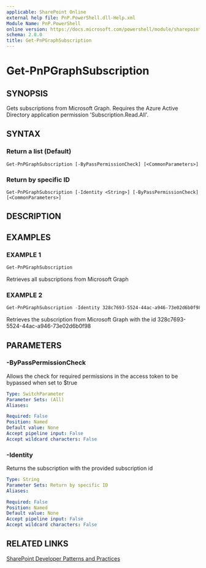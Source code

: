 ```yaml
---
applicable: SharePoint Online
external help file: PnP.PowerShell.dll-Help.xml
Module Name: PnP.PowerShell
online version: https://docs.microsoft.com/powershell/module/sharepoint-pnp/get-pnpgraphsubscription
schema: 2.0.0
title: Get-PnPGraphSubscription
---
```


# Get-PnPGraphSubscription

## SYNOPSIS
Gets subscriptions from Microsoft Graph. Requires the Azure Active Directory application permission 'Subscription.Read.All'.

## SYNTAX

### Return a list (Default)
```
Get-PnPGraphSubscription [-ByPassPermissionCheck] [<CommonParameters>]
```

### Return by specific ID
```
Get-PnPGraphSubscription [-Identity <String>] [-ByPassPermissionCheck] [<CommonParameters>]
```

## DESCRIPTION

## EXAMPLES

### EXAMPLE 1
```powershell
Get-PnPGraphSubscription
```

Retrieves all subscriptions from Microsoft Graph

### EXAMPLE 2
```powershell
Get-PnPGraphSubscription -Identity 328c7693-5524-44ac-a946-73e02d6b0f98
```

Retrieves the subscription from Microsoft Graph with the id 328c7693-5524-44ac-a946-73e02d6b0f98

## PARAMETERS

### -ByPassPermissionCheck
Allows the check for required permissions in the access token to be bypassed when set to $true

```yaml
Type: SwitchParameter
Parameter Sets: (All)
Aliases:

Required: False
Position: Named
Default value: None
Accept pipeline input: False
Accept wildcard characters: False
```

### -Identity
Returns the subscription with the provided subscription id

```yaml
Type: String
Parameter Sets: Return by specific ID
Aliases:

Required: False
Position: Named
Default value: None
Accept pipeline input: False
Accept wildcard characters: False
```

## RELATED LINKS

[SharePoint Developer Patterns and Practices](https://aka.ms/sppnp)